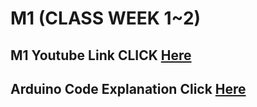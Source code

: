 # M1 (CLASS WEEK 1~2)
<!-- 
영상에서 요구
모든 동작이 정상적으로 동작함을 보여야함.
회로 구성, 코드 구성 등을 직접 상세히 설명

-->
## M1 Youtube Link CLICK [Here]()
## Arduino Code Explanation Click [Here]()


